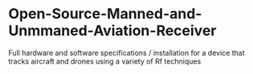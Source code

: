# Open-Source-Manned-and-Unmmaned-Aviation-Receiver
Full hardware and software specifications / installation for a device that tracks aircraft and drones using a variety of Rf techniques
